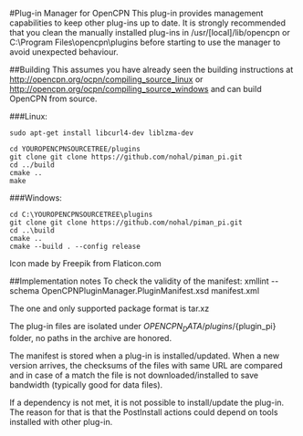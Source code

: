 #Plug-in Manager for OpenCPN
This plug-in provides management capabilities to keep other plug-ins up to date.
It is strongly recommended that you clean the manually installed plug-ins in /usr/[local]/lib/opencpn or C:\Program Files\opencpn\plugins before starting to use the manager to avoid unexpected behaviour.

##Building
This assumes you have already seen the building instructions at http://opencpn.org/ocpn/compiling_source_linux or http://opencpn.org/ocpn/compiling_source_windows and can build OpenCPN from source.

###Linux:
```
sudo apt-get install libcurl4-dev liblzma-dev

cd YOUROPENCPNSOURCETREE/plugins
git clone git clone https://github.com/nohal/piman_pi.git
cd ../build
cmake ..
make
```
###Windows:
```
cd C:\YOUROPENCPNSOURCETREE\plugins
git clone git clone https://github.com/nohal/piman_pi.git
cd ..\build
cmake ..
cmake --build . --config release
```

Icon made by Freepik from Flaticon.com

##Implementation notes
To check the validity of the manifest: xmllint --schema OpenCPNPluginManager.PluginManifest.xsd manifest.xml

The one and only supported package format is tar.xz

The plug-in files are isolated under ${OPENCPN_DATA}/plugins/${plugin_pi} folder, no paths in the archive are honored.

The manifest is stored when a plug-in is installed/updated. When a new version arrives, the checksums of the files with same URL are compared and in case of a match the file is not downloaded/installed to save bandwidth (typically good for data files).

If a dependency is not met, it is not possible to install/update the plug-in. The reason for that is that the PostInstall actions could depend on tools installed with other plug-in.
